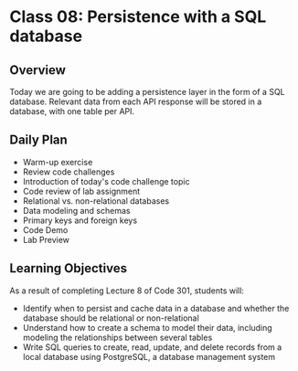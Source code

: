 # Class 08: Persistence with a SQL database

## Overview

Today we are going to be adding a persistence layer in the form of a SQL database. Relevant data from each API response will be stored in a database, with one table per API.

## Daily Plan

- Warm-up exercise
- Review code challenges
- Introduction of today's code challenge topic
- Code review of lab assignment
- Relational vs. non-relational databases
- Data modeling and schemas
- Primary keys and foreign keys
- Code Demo
- Lab Preview

## Learning Objectives

As a result of completing Lecture 8 of Code 301, students will:
- Identify when to persist and cache data in a database and whether the database should be relational or non-relational
- Understand how to create a schema to model their data, including modeling the relationships between several tables
- Write SQL queries to create, read, update, and delete records from a local database using PostgreSQL, a database management system
